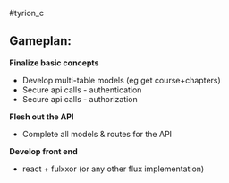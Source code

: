#tyrion_c



Gameplan:
---------

**Finalize basic concepts**
- Develop multi-table models (eg get course+chapters)
- Secure api calls - authentication
- Secure api calls - authorization

**Flesh out the API**
- Complete all models & routes for the API

**Develop front end**
- react + fulxxor (or any other flux implementation)
